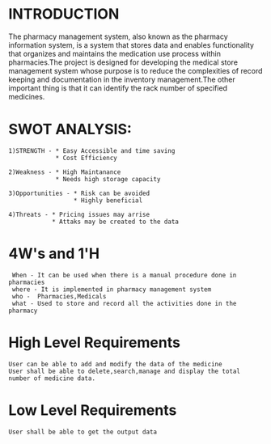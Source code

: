 # INTRODUCTION
  The pharmacy management system, also known as the pharmacy information system, is a system that stores data and enables functionality that organizes and maintains the medication use process within pharmacies.The project is designed for developing the medical store management system whose purpose is to reduce the complexities of record keeping and documentation in the inventory management.The other important thing is that it can identify the rack number of specified medicines.
  
# SWOT ANALYSIS:
    1)STRENGTH - * Easy Accessible and time saving
                 * Cost Efficiency
                 
    2)Weakness - * High Maintanance
                 * Needs high storage capacity
                 
    3)Opportunities - * Risk can be avoided
                      * Highly beneficial
                      
    4)Threats - * Pricing issues may arrise
                * Attaks may be created to the data
                
# 4W's and 1'H
     When - It can be used when there is a manual procedure done in pharmacies
     where - It is implemented in pharmacy management system
     who -  Pharmacies,Medicals
     what - Used to store and record all the activities done in the pharmacy

# High Level Requirements
    User can be able to add and modify the data of the medicine
    User shall be able to delete,search,manage and display the total number of medicine data.
# Low Level Requirements
    User shall be able to get the output data

  
    
  
  
